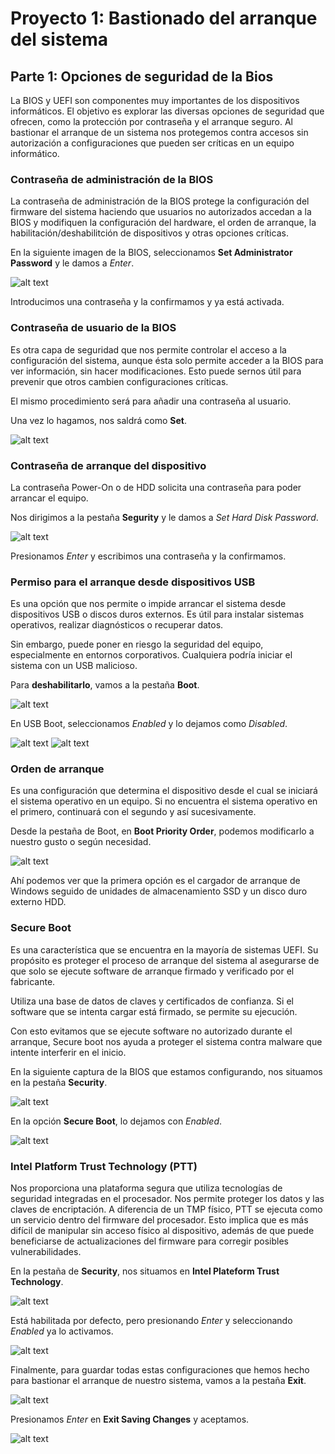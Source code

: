 # Proyecto 1: Bastionado del arranque del sistema

## Parte 1: Opciones de seguridad de la Bios

La BIOS y UEFI son componentes muy importantes de los dispositivos informáticos. El objetivo es explorar las diversas opciones de seguridad que ofrecen, como la protección por contraseña y el arranque seguro. Al bastionar el arranque de un sistema nos protegemos contra accesos sin autorización a configuraciones que pueden ser críticas en un equipo informático.

### Contraseña de administración de la BIOS

La contraseña de administración de la BIOS protege la configuración del firmware del sistema haciendo que usuarios no autorizados accedan a la BIOS y modifiquen la configuración del hardware, el orden de arranque, la habilitación/deshabilitción de dispositivos y otras opciones críticas.

En la siguiente imagen de la BIOS, seleccionamos **Set Administrator Password** y le damos a *Enter*.

![alt text](/imagenes1/image.png)

Introducimos una contraseña y la confirmamos y ya está activada.

### Contraseña de usuario de la BIOS

Es otra capa de seguridad que nos permite controlar el acceso a la configuración del sistema, aunque ésta solo permite acceder a la BIOS para ver información, sin hacer modificaciones. Esto puede sernos útil para prevenir que otros cambien configuraciones críticas.

El mismo procedimiento será para añadir una contraseña al usuario.

Una vez lo hagamos, nos saldrá como **Set**.

![alt text](/imagenes1/image-1.png)

### Contraseña de arranque del dispositivo

La contraseña Power-On o de HDD solicita una contraseña para poder arrancar el equipo.

Nos dirigimos a la pestaña **Segurity** y le damos a *Set Hard Disk Password*.

![alt text](/imagenes1/image-10.png)

Presionamos *Enter* y escribimos una contraseña y la confirmamos.

### Permiso para el arranque desde dispositivos USB

Es una opción que nos permite o impide arrancar el sistema desde dispositivos USB o discos duros externos. Es útil para instalar sistemas operativos, realizar diagnósticos o recuperar datos.

Sin embargo, puede poner en riesgo la seguridad del equipo, especialmente en entornos corporativos. Cualquiera podría iniciar el sistema con un USB malicioso.

Para **deshabilitarlo**, vamos a la pestaña **Boot**.

![alt text](/imagenes1/image-2.png)

En USB Boot, seleccionamos *Enabled* y lo dejamos como *Disabled*.

![alt text](/imagenes1/image-3.png)
![alt text](/imagenes1/image-4.png)

### Orden de arranque

Es una configuración que determina el dispositivo desde el cual se iniciará el sistema operativo en un equipo. Si no encuentra el sistema operativo en el primero, continuará con el segundo y así sucesivamente.

Desde la pestaña de Boot, en **Boot Priority Order**, podemos modificarlo a nuestro gusto o según necesidad.

![alt text](/imagenes1/image-5.png)

Ahí podemos ver que la primera opción es el cargador de arranque de Windows seguido de unidades de almacenamiento SSD y un disco duro externo HDD.

### Secure Boot

Es una característica que se encuentra en la mayoría de sistemas UEFI. Su propósito es proteger el proceso de arranque del sistema al asegurarse de que solo se ejecute software de arranque firmado y verificado por el fabricante.

Utiliza una base de datos de claves y certificados de confianza. Si el software que se intenta cargar está firmado, se permite su ejecución.

Con esto evitamos que se ejecute software no autorizado durante el arranque, Secure boot nos ayuda a proteger el sistema contra malware que intente interferir en el inicio.

En la siguiente captura de la BIOS que estamos configurando, nos situamos en la pestaña **Security**.

![alt text](/imagenes1/image-6.png)

En la opción **Secure Boot**, lo dejamos con *Enabled*.

![alt text](/imagenes1/image-7.png)

### Intel Platform Trust Technology (PTT)

Nos proporciona una plataforma segura que utiliza tecnologías de seguridad integradas en el procesador. Nos permite proteger los datos y las claves de encriptación. A diferencia de un TMP físico, PTT se ejecuta como un servicio dentro del firmware del procesador. Esto implica que es más difícil de manipular sin acceso físico al dispositivo, además de que puede beneficiarse de actualizaciones del firmware para corregir posibles vulnerabilidades.

En la pestaña de **Security**, nos situamos en **Intel Plateform Trust Technology**.

![alt text](/imagenes1/image-11.png)

Está habilitada por defecto, pero presionando *Enter* y seleccionando *Enabled* ya lo activamos.

![alt text](/imagenes1/image-12.png)

Finalmente, para guardar todas estas configuraciones que hemos hecho para bastionar el arranque de nuestro sistema, vamos a la pestaña **Exit**.

![alt text](/imagenes1/image-8.png)

Presionamos *Enter* en **Exit Saving Changes** y aceptamos.

![alt text](/imagenes1/image-9.png)
